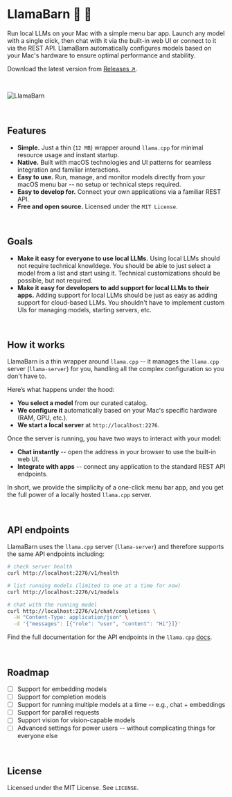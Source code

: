 # LlamaBarn 🦙 🌾

Run local LLMs on your Mac with a simple menu bar app. Launch any model with a single click, then chat with it via the built-in web UI or connect to it via the REST API. LlamaBarn automatically configures models based on your Mac's hardware to ensure optimal performance and stability.

Download the latest version from [Releases ↗](https://github.com/ggml-org/LlamaBarn/releases).

<br>

![LlamaBarn](https://i.imgur.com/S2jzV6Y.png)

<br>

## Features

- **Simple.** Just a thin (`12 MB`) wrapper around `llama.cpp` for minimal resource usage and instant startup.
- **Native.** Built with macOS technologies and UI patterns for seamless integration and familiar interactions.
- **Easy to use.** Run, manage, and monitor models directly from your macOS menu bar -- no setup or technical steps required.
- **Easy to develop for.** Connect your own applications via a familiar REST API.
- **Free and open source.** Licensed under the `MIT License`.

<br>

## Goals

<!-- how things shd be -->

- **Make it easy for everyone to use local LLMs.** Using local LLMs should not require technical knowldege. You should be able to just select a model from a list and start using it. Technical customizations should be possible, but not required.
- **Make it easy for developers to add support for local LLMs to their apps.** Adding support for local LLMs should be just as easy as adding support for cloud-based LLMs. You shouldn't have to implement custom UIs for managing models, starting servers, etc.

<br>

## How it works

LlamaBarn is a thin wrapper around `llama.cpp` -- it manages the `llama.cpp` server (`llama-server`) for you, handling all the complex configuration so you don't have to.

Here’s what happens under the hood:

- **You select a model** from our curated catalog.
- **We configure it** automatically based on your Mac's specific hardware (RAM, GPU, etc.).
- **We start a local server** at `http://localhost:2276`.

Once the server is running, you have two ways to interact with your model:

- **Chat instantly** -- open the address in your browser to use the built-in web UI.
- **Integrate with apps** -- connect any application to the standard REST API endpoints.

In short, we provide the simplicity of a one-click menu bar app, and you get the full power of a locally hosted `llama.cpp` server.

<br>

## API endpoints

LlamaBarn uses the `llama.cpp` server (`llama-server`) and therefore supports the same API endpoints including:

```sh
# check server health
curl http://localhost:2276/v1/health
```

```sh
# list running models (limited to one at a time for now)
curl http://localhost:2276/v1/models
```

```sh
# chat with the running model
curl http://localhost:2276/v1/chat/completions \
  -H "Content-Type: application/json" \
  -d '{"messages": [{"role": "user", "content": "Hi"}]}'
```

Find the full documentation for the API endpoints in the `llama.cpp` [docs](https://github.com/ggml-org/llama.cpp/tree/master/tools/server#api-endpoints).

<br>

## Roadmap

- [ ] Support for embedding models
- [ ] Support for completion models
- [ ] Support for running multiple models at a time -- e.g., chat + embeddings
- [ ] Support for parallel requests
- [ ] Support vision for vision-capable models
- [ ] Advanced settings for power users -- without complicating things for everyone else

<br>

## License

Licensed under the MIT License. See `LICENSE`.
